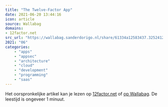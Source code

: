 ```yaml
---
title: "The Twelve-Factor App"
date: 2021-06-20 13:44:16
icon: article
source: Wallabag
domains:
- 12factor.net
src_url: "https://wallabag.sanderdorigo.nl/share/61334a12583437.32524122"
2021: "06"
categories:
    - "apps"
    - "appsec"
    - "architecture"
    - "cloud"
    - "development"
    - "programming"
    - "saas"
---
```

Het oorspronkelijke artikel kan je lezen op [12factor.net](https://www.12factor.net/) of [op Wallabag](https://wallabag.sanderdorigo.nl/share/61334a12583437.32524122). De leestijd is ongeveer 1 minuut.